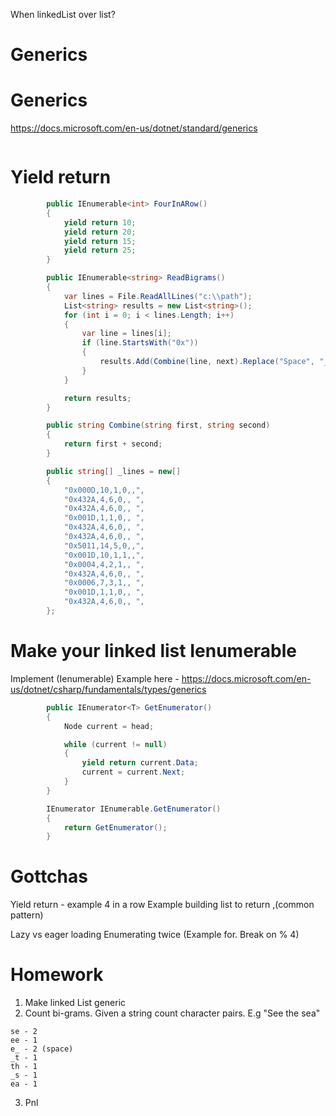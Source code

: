 When linkedList over list?

# Generics

# Generics
https://docs.microsoft.com/en-us/dotnet/standard/generics

```cs

```

# Yield return
```cs
        public IEnumerable<int> FourInARow()
        {
            yield return 10;
            yield return 20;
            yield return 15;
            yield return 25;
        }

        public IEnumerable<string> ReadBigrams()
        {
            var lines = File.ReadAllLines("c:\\path");
            List<string> results = new List<string>();
            for (int i = 0; i < lines.Length; i++)
            {
                var line = lines[i];
                if (line.StartsWith("0x"))
                {
                    results.Add(Combine(line, next).Replace("Space", "__"));
                }
            }

            return results;
        }

        public string Combine(string first, string second)
        {
            return first + second;
        }

        public string[] _lines = new[]
        {
            "0x000D,10,1,0,,",
            "0x432A,4,6,0,, ",
            "0x432A,4,6,0,, ",
            "0x001D,1,1,0,, ",
            "0x432A,4,6,0,, ",
            "0x432A,4,6,0,, ",
            "0x5011,14,5,0,,",
            "0x001D,10,1,1,,",
            "0x0004,4,2,1,, ",
            "0x432A,4,6,0,, ",
            "0x0006,7,3,1,, ",
            "0x001D,1,1,0,, ",
            "0x432A,4,6,0,, ",
        };
```


# Make your linked list Ienumerable
Implement (Ienumerable)
Example here - https://docs.microsoft.com/en-us/dotnet/csharp/fundamentals/types/generics
```cs
        public IEnumerator<T> GetEnumerator()
        {
            Node current = head;

            while (current != null)
            {
                yield return current.Data;
                current = current.Next;
            }
        }

        IEnumerator IEnumerable.GetEnumerator()
        {
            return GetEnumerator();
        }
```

# Gottchas
Yield return - example 4 in a row
Example building list to return ,(common pattern)

Lazy vs eager loading
Enumerating twice (Example for. Break on % 4)




# Homework
1. Make linked List generic
2. Count bi-grams. Given a string count character pairs. E.g "See the sea" 
```
se - 2
ee - 1
e_ - 2 (space)
_t - 1
th - 1
_s - 1
ea - 1
```
3. Pnl


